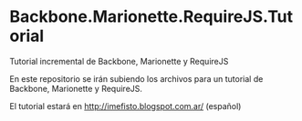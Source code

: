 Backbone.Marionette.RequireJS.Tutorial
======================================

Tutorial incremental de Backbone, Marionette y RequireJS

En este repositorio se irán subiendo los archivos para un tutorial de Backbone, Marionette y RequireJS.

El tutorial estará en http://imefisto.blogspot.com.ar/ (espa&ntilde;ol)
